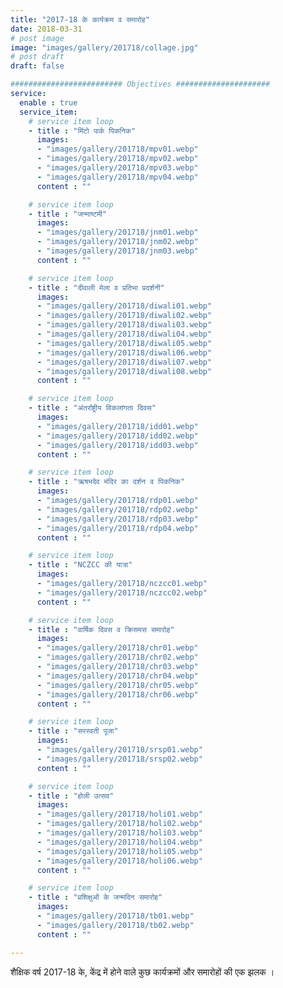 ```yaml
---
title: "2017-18 के कार्यक्रम व समारोह"
date: 2018-03-31
# post image
image: "images/gallery/201718/collage.jpg"
# post draft
draft: false

######################### Objectives #####################
service:
  enable : true
  service_item:
    # service item loop
    - title : "मिंटो पार्क पिकनिक"
      images:
      - "images/gallery/201718/mpv01.webp"
      - "images/gallery/201718/mpv02.webp"
      - "images/gallery/201718/mpv03.webp"
      - "images/gallery/201718/mpv04.webp"
      content : ""

    # service item loop
    - title : "जन्माष्टमी"
      images:
      - "images/gallery/201718/jnm01.webp"
      - "images/gallery/201718/jnm02.webp"
      - "images/gallery/201718/jnm03.webp"
      content : ""

    # service item loop
    - title : "दीवाली मेला व प्रतिभा प्रदर्शनी"
      images:
      - "images/gallery/201718/diwali01.webp"
      - "images/gallery/201718/diwali02.webp"
      - "images/gallery/201718/diwali03.webp"
      - "images/gallery/201718/diwali04.webp"
      - "images/gallery/201718/diwali05.webp"
      - "images/gallery/201718/diwali06.webp"
      - "images/gallery/201718/diwali07.webp"
      - "images/gallery/201718/diwali08.webp"
      content : ""

    # service item loop
    - title : "अंतर्राष्ट्रीय विकलांगता दिवस"
      images:
      - "images/gallery/201718/idd01.webp"
      - "images/gallery/201718/idd02.webp"
      - "images/gallery/201718/idd03.webp"
      content : ""

    # service item loop
    - title : "ऋषभदेव मंदिर का दर्शन व पिकनिक"
      images:
      - "images/gallery/201718/rdp01.webp"
      - "images/gallery/201718/rdp02.webp"
      - "images/gallery/201718/rdp03.webp"
      - "images/gallery/201718/rdp04.webp"
      content : ""

    # service item loop
    - title : "NCZCC की यात्रा"
      images:
      - "images/gallery/201718/nczcc01.webp"
      - "images/gallery/201718/nczcc02.webp"
      content : ""

    # service item loop
    - title : "वार्षिक दिवस व क्रिसमस समारोह"
      images:
      - "images/gallery/201718/chr01.webp"
      - "images/gallery/201718/chr02.webp"
      - "images/gallery/201718/chr03.webp"
      - "images/gallery/201718/chr04.webp"
      - "images/gallery/201718/chr05.webp"
      - "images/gallery/201718/chr06.webp"
      content : ""

    # service item loop
    - title : "सरस्वती पूजा"
      images:
      - "images/gallery/201718/srsp01.webp"
      - "images/gallery/201718/srsp02.webp"
      content : ""

    # service item loop
    - title : "होली उत्सव"
      images:
      - "images/gallery/201718/holi01.webp"
      - "images/gallery/201718/holi02.webp"
      - "images/gallery/201718/holi03.webp"
      - "images/gallery/201718/holi04.webp"
      - "images/gallery/201718/holi05.webp"
      - "images/gallery/201718/holi06.webp"
      content : ""

    # service item loop
    - title : "प्रशिक्षुओं के जन्मदिन समारोह"
      images:
      - "images/gallery/201718/tb01.webp"
      - "images/gallery/201718/tb02.webp"
      content : ""

---
```


शैक्षिक वर्ष 2017-18 के, केंद्र में होने वाले कुछ कार्यक्रमों और समारोहों की एक झलक ।
